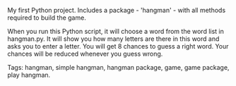 My first Python project. Includes a package - 'hangman' - with all methods required to build the game.

When you run this Python script, it will choose a word from the word list in hangman.py. It will show you how many letters are there in this word and asks you to enter a letter. You will get 8 chances to guess a right word. Your chances will be reduced whenever you guess wrong.

Tags: hangman, simple hangman, hangman package, game, game package, play hangman.


